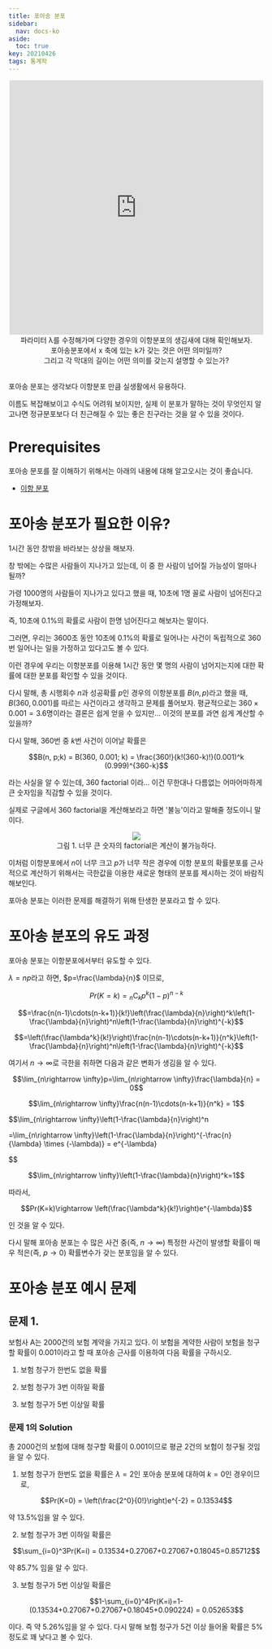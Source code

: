 ```yaml
---
title: 포아송 분포
sidebar:
  nav: docs-ko
aside:
  toc: true
key: 20210426
tags: 통계학
---
```


<center>
  <iframe width = "500" height = "500" frameborder = "0" src="https://angeloyeo.github.io/p5/2021-04-26-Poisson_distribution/"></iframe>
  <br>
  파라미터 λ를 수정해가며 다양한 경우의 이항분포의 생김새에 대해 확인해보자. 
  <br>
  포아송분포에서 x 축에 있는 k가 갖는 것은 어떤 의미일까? 
  <br>
  그리고 각 막대의 길이는 어떤 의미를 갖는지 설명할 수 있는가?
  <br>
  <br>
</center>

포아송 분포는 생각보다 이항분포 만큼 실생활에서 유용하다. 

이름도 복잡해보이고 수식도 어려워 보이지만, 실제 이 분포가 말하는 것이 무엇인지 알고나면 정규분포보다 더 친근해질 수 있는 좋은 친구라는 것을 알 수 있을 것이다.

# Prerequisites

포아송 분포를 잘 이해하기 위해서는 아래의 내용에 대해 알고오시는 것이 좋습니다.

* [이항 분포](https://angeloyeo.github.io/2021/04/23/binomial_distribution.html)

# 포아송 분포가 필요한 이유?

1시간 동안 창밖을 바라보는 상상을 해보자.

창 밖에는 수많은 사람들이 지나가고 있는데, 이 중 한 사람이 넘어질 가능성이 얼마나 될까?

가령 1000명의 사람들이 지나가고 있다고 했을 때, 10초에 1명 꼴로 사람이 넘어진다고 가정해보자.

즉, 10초에 0.1%의 확률로 사람이 한명 넘어진다고 해보자는 말이다.

그러면, 우리는 3600초 동안 10초에 0.1%의 확률로 일어나는 사건이 독립적으로 360번 일어나는 일을 가정하고 있다고도 볼 수 있다.

이런 경우에 우리는 이항분포를 이용해 1시간 동안 몇 명의 사람이 넘어지는지에 대한 확률에 대한 분포를 확인할 수 있을 것이다.

다시 말해, 총 시행회수 $n$과 성공확률 $p$인 경우의 이항분포를 $B(n,p)$라고 했을 때, $B(360, 0.001)$를 따르는 사건이라고 생각하고 문제를 풀어보자. 평균적으로는 $360 \times 0.001 = 3.6$명이라는 결론은 쉽게 얻을 수 있지만... 이것의 분포를 과연 쉽게 계산할 수 있을까?

다시 말해, 360번 중 $k$번 사건이 이어날 확률은 

$$B(n, p;k) = B(360, 0.001; k) = \frac{360!}{k!(360-k)!}(0.001)^k (0.999)^{360-k}$$

라는 사실을 알 수 있는데, 360 factorial 이라... 이건 무한대나 다름없는 어마어마하게 큰 숫자임을 직감할 수 있을 것이다.

실제로 구글에서 360 factorial을 계산해보라고 하면 '불능'이라고 말해줄 정도이니 말이다.

<p align = "center">
  <img src = "https://raw.githubusercontent.com/angeloyeo/angeloyeo.github.io/master/pics/2021-04-26-Poisson_distribution/pic1.png">
  <br>
  그림 1. 너무 큰 숫자의 factorial은 계산이 불가능하다.
</p>

이처럼 이항분포에서 $n$이 너무 크고 $p$가 너무 작은 경우에 이항 분포의 확률분포를 근사적으로 계산하기 위해서는 극한값을 이용한 새로운 형태의 분포를 제시하는 것이 바람직해보인다.

포아송 분포는 이러한 문제를 해결하기 위해 탄생한 분포라고 할 수 있다.

# 포아송 분포의 유도 과정

포아송 분포는 이항분포에서부터 유도할 수 있다.

$\lambda = np$라고 하면, $p=\frac{\lambda}{n}$ 이므로,

$$Pr(K=k) = {}_n\mathrm{ C }_kp^k(1-p)^{n-k}$$

$$=\frac{n(n-1)\cdots(n-k+1)}{k!}\left(\frac{\lambda}{n}\right)^k\left(1-\frac{\lambda}{n}\right)^n\left(1-\frac{\lambda}{n}\right)^{-k}$$

$$=\left(\frac{\lambda^k}{k!}\right)\frac{n(n-1)\cdots(n-k+1)}{n^k}\left(1-\frac{\lambda}{n}\right)^n\left(1-\frac{\lambda}{n}\right)^{-k}$$

여기서 $n\rightarrow \infty$로 극한을 취하면 다음과 같은 변화가 생김을 알 수 있다.

$$\lim_{n\rightarrow \infty}p=\lim_{n\rightarrow \infty}\frac{\lambda}{n} = 0$$

$$\lim_{n\rightarrow \infty}\frac{n(n-1)\cdots(n-k+1)}{n^k} = 1$$

$$\lim_{n\rightarrow \infty}\left(1-\frac{\lambda}{n}\right)^n

=\lim_{n\rightarrow \infty}\left(1-\frac{\lambda}{n}\right)^{-\frac{n}{\lambda} \times (-\lambda)} = e^{-\lambda}

$$

$$\lim_{n\rightarrow \infty}\left(1-\frac{\lambda}{n}\right)^k=1$$

따라서,

$$Pr(K=k)\rightarrow \left(\frac{\lambda^k}{k!}\right)e^{-\lambda}$$

인 것을 알 수 있다.

다시 말해 포아송 분포는 수 많은 사건 중(즉, $n\rightarrow \infty$) 특정한 사건이 발생할 확률이 매우 적은(즉, $p\rightarrow 0$) 확률변수가 갖는 분포임을 알 수 있다.

# 포아송 분포 예시 문제

## 문제 1.

보험사 A는 2000건의 보험 계약을 가지고 있다. 이 보험을 계약한 사람이 보험을 청구할 확률이 0.001이라고 할 때 포아송 근사를 이용하여 다음 확률을 구하시오.

1) 보험 청구가 한번도 없을 확률

2) 보험 청구가 3번 이하일 확률

3) 보험 청구가 5번 이상일 확률

### 문제 1의 Solution

총 2000건의 보험에 대해 청구할 확률이 0.001이므로 평균 2건의 보험이 청구될 것임을 알 수 있다. 


1) 보험 청구가 한번도 없을 확률은 $\lambda = 2$인 포아송 분포에 대하여 $k=0$인 경우이므로,

$$Pr(K=0) = \left(\frac{2^0}{0!}\right)e^{-2} = 0.13534$$

약 13.5%임을 알 수 있다.

2) 보험 청구가 3번 이하일 확률은

$$\sum_{i=0}^3Pr(K=i) = 0.13534+0.27067+0.27067+0.18045=0.85712$$

약 85.7% 임을 알 수 있다.

3) 보험 청구가 5번 이상일 확률은

$$1-\sum_{i=0}^4Pr(K=i)=1-(0.13534+0.27067+0.27067+0.18045+0.090224) = 0.052653$$

이다. 즉 약 5.26%임을 알 수 있다. 다시 말해 보험 청구가 5건 이상 들어올 확률은 5%정도로 꽤 낮다고 볼 수 있다.